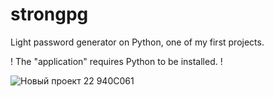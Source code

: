 # strongpg
Light password generator on Python, one of my first projects.

! The "application" requires Python to be installed. !

![Новый проект 22  940C061](https://user-images.githubusercontent.com/99596170/173096350-17365911-23e3-4903-bee3-ebd837f4d269.png)
